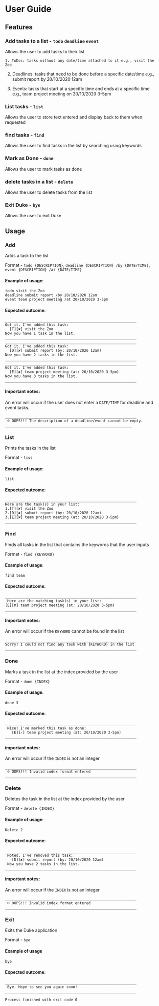 # User Guide

## Features 

### Add tasks to a list - `todo` `deadline` `event`
Allows the user to add tasks to their list

    1. ToDos: tasks without any date/time attached to it e.g., visit the Zoo
    
  2. Deadlines: tasks that need to be done before a specific date/time e.g., submit report by 20/10/2020 12am
    
  3. Events: tasks that start at a specific time and ends at a specific time e.g., team project meeting on 20/10/2020 3-5pm

### List tasks - `list`
Allows the user to store text entered and display back to them when requested

### find tasks - `find`
Allows the user to find tasks in the list by searching using keywords

### Mark as Done - `done`
Allows the user to mark tasks as done

### delete tasks in a list - `delete`
Allows the user to delete tasks from the list

### Exit Duke - `bye`
Allows the user to exit Duke

## Usage

### Add
Adds a task to the list

Format - `todo {DESCRIPTION}`, `deadline {DESCRIPTION} /by {DATE/TIME}`, `event {DESCRIPTION} /at {DATE/TIME}`

#### Example of usage: 
```
todo visit the Zoo
deadline submit report /by 20/10/2020 12am
event team project meeting /at 20/10/2020 3-5pm
```

#### Expected outcome:
```
____________________________________________________________
Got it. I've added this task:
  [T][✘] visit the Zoo
Now you have 1 task in the list.
____________________________________________________________
____________________________________________________________
Got it. I've added this task:
  [D][✘] submit report (by: 20/10/2020 12am)
Now you have 2 tasks in the list.
____________________________________________________________
____________________________________________________________
Got it. I've added this task:
  [E][✘] team project meeting (at: 20/10/2020 3-5pm)
Now you have 3 tasks in the list.
____________________________________________________________
```

#### Important notes:
An error will occur if the user does not enter a `DATE/TIME` for deadline and event tasks.
```
____________________________________________________________
 ☹ OOPS!!! The description of a deadline/event cannot be empty.
__________________________________________________________
```

### List
Prints the tasks in the list

Format - `list`

#### Example of usage:
`list`

#### Expected outcome:
```
____________________________________________________________
Here are the task(s) in your list:
1.[T][✘] visit the Zoo
2.[D][✘] submit report (by: 20/10/2020 12am)
3.[E][✘] team project meeting (at: 20/10/2020 3-5pm)
____________________________________________________________
```

### Find
Finds all tasks in the list that contains the keywords that the user inputs

Format - `find {KEYWORD}`

#### Example of usage:
`find team`

#### Expected outcome:
```
____________________________________________________________
 Here are the matching task(s) in your list:
[E][✘] team project meeting (at: 20/10/2020 3-5pm)
____________________________________________________________
```
#### Important notes:
An error will occur if the `KEYWORD` cannot be found in the list
```
____________________________________________________________
Sorry! I could not find any task with {KEYWORD} in the list
____________________________________________________________
```
### Done
Marks a task in the list at the index provided by the user

Format - `done {INDEX}`

#### Example of usage:
`done 3`

#### Expected outcome:
```
____________________________________________________________
 Nice! I've marked this task as done:
   [E][✓] team project meeting (at: 20/10/2020 3-5pm)
____________________________________________________________
```

#### important notes:
An error will occur if the `INDEX` is not an integer
```
____________________________________________________________
 ☹ OOPS!!! Invalid index format entered
____________________________________________________________
```

### Delete
Deletes the task in the list at the index provided by the user

Format - `delete {INDEX}` 

#### Example of usage:
`Delete 2`

#### Expected outcome:
```
____________________________________________________________
 Noted. I've removed this task:
   [D][✘] submit report (by: 20/10/2020 12am)
 Now you have 2 tasks in the list.
____________________________________________________________
```

#### important notes:
An error will occur if the `INDEX` is not an integer
```
____________________________________________________________
 ☹ OOPS!!! Invalid index format entered
____________________________________________________________
```

### Exit
Exits the Duke application

Format - `bye`

#### Example of usage
`bye`

#### Expected outcome:
```
____________________________________________________________
 Bye. Hope to see you again soon!
____________________________________________________________

Process finished with exit code 0
```
